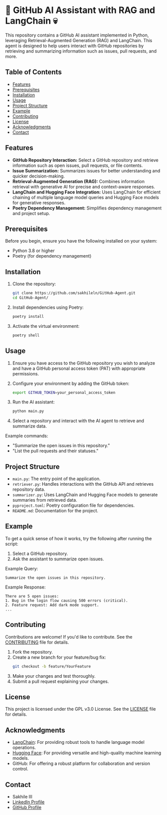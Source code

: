 # 🤖 GitHub AI Assistant with RAG and LangChain 💀

This repository contains a GitHub AI assistant implemented in Python, leveraging Retrieval-Augmented Generation (RAG) and LangChain. This agent is designed to help users interact with GitHub repositories by retrieving and summarizing information such as issues, pull requests, and more.

## Table of Contents

- [Features](#features)
- [Prerequisites](#prerequisites)
- [Installation](#installation)
- [Usage](#usage)
- [Project Structure](#project-structure)
- [Example](#example)
- [Contributing](#contributing)
- [License](#license)
- [Acknowledgments](#acknowledgments)
- [Contact](#contact)

## Features
- **GitHub Repository Interaction:** Select a GitHub repository and retrieve information such as open issues, pull requests, or file contents.
- **Issue Summarization:** Summarizes issues for better understanding and quicker decision-making.
- **Retrieval-Augmented Generation (RAG):** Combines information retrieval with generative AI for precise and context-aware responses.
- **LangChain and Hugging Face Integration:** Uses LangChain for efficient chaining of multiple language model queries and Hugging Face models for generative responses.
- **Poetry Dependency Management:** Simplifies dependency management and project setup.

## Prerequisites
Before you begin, ensure you have the following installed on your system:
- Python 3.8 or higher
- Poetry (for dependency management)

## Installation
1. Clone the repository:
   ```bash
   git clone https://github.com/sakhileln/GitHub-Agent.git
   cd GitHub-Agent/
   ```
2. Install dependencies using Poetry:
   ```bash
   poetry install
   ```
3. Activate the virtual environment:
   ```bash
   poetry shell
   ```

## Usage
1. Ensure you have access to the GitHub repository you wish to analyze and have a GitHub personal access token (PAT) with appropriate permissions.

2. Configure your environment by adding the GitHub token:
   ```bash
   export GITHUB_TOKEN=your_personal_access_token
   ```

3. Run the AI assistant:
   ```bash
   python main.py
   ```

4. Select a repository and interact with the AI agent to retrieve and summarize data.

Example commands:
- "Summarize the open issues in this repository."
- "List the pull requests and their statuses."

## Project Structure
- `main.py`: The entry point of the application.
- `retriever.py`: Handles interactions with the GitHub API and retrieves repository data.
- `summarizer.py`: Uses LangChain and Hugging Face models to generate summaries from retrieved data.
- `pyproject.toml`: Poetry configuration file for dependencies.
- `README.md`: Documentation for the project.

## Example
To get a quick sense of how it works, try the following after running the script:
1. Select a GitHub repository.
2. Ask the assistant to summarize open issues.

Example Query:
```plaintext
Summarize the open issues in this repository.
```

Example Response:
```plaintext
There are 5 open issues:
1. Bug in the login flow causing 500 errors (critical).
2. Feature request: Add dark mode support.
...
```
## Contributing

Contributions are welcome! If you'd like to contribute. See the [CONTRIBUTING](CONTRIBUTING.md) file for details.
1. Fork the repository.
2. Create a new branch for your feature/bug fix:
   ```bash
   git checkout -b feature/YourFeature
   ```
3. Make your changes and test thoroughly.
4. Submit a pull request explaining your changes.

## License
This project is licensed under the GPL v3.0 License. See the [LICENSE](LICENSE) file for details.

## Acknowledgments
- [LangChain](https://www.langchain.com/): For providing robust tools to handle language model operations.
- [Hugging Face](https://huggingface.co/): For providing versatile and high-quality machine learning models.
- GitHub: For offering a robust platform for collaboration and version control.

## Contact
- Sakhile III  
- [LinkedIn Profile](https://www.linkedin.com/in/sakhile-ndlazi)
- [GitHub Profile](https://github.com/sakhileln)
